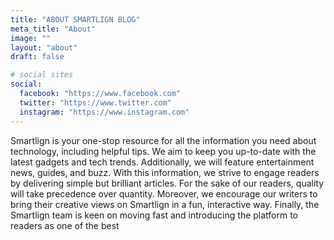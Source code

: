 ```yaml
---
title: "ABOUT SMARTLIGN BLOG"
meta_title: "About"
image: ""
layout: "about"
draft: false

# social sites
social:
  facebook: "https://www.facebook.com"
  twitter: "https://www.twitter.com"
  instagram: "https://www.instagram.com"
---
```


Smartlign is your one-stop resource for all the information you need about technology, including
helpful tips. We aim to keep you up-to-date with the latest gadgets and tech trends.
Additionally, we will feature entertainment news, guides, and buzz.
With this information, we strive to engage readers by delivering simple but brilliant articles. For
the sake of our readers, quality will take precedence over quantity.
Moreover, we encourage our writers to bring their creative views on Smartlign in a fun,
interactive way.
Finally, the Smartlign team is keen on moving fast and introducing the platform to readers as
one of the best
